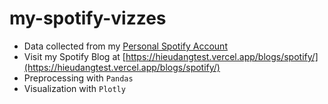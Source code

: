 # my-spotify-vizzes

- Data collected from my [Personal Spotify Account](https://open.spotify.com/user/vejhzanembwlmo1vslzsmrux9)
- Visit my Spotify Blog at [https://hieudangtest.vercel.app/blogs/spotify/](https://hieudangtest.vercel.app/blogs/spotify/)
- Preprocessing with `Pandas`
- Visualization with `Plotly`

